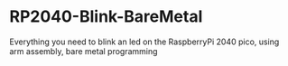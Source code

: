 # RP2040-Blink-BareMetal
Everything you need to blink an led on the RaspberryPi 2040 pico, using arm assembly, bare metal programming 
